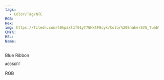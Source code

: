 ```yaml
---
tags:
  - Color/Tag/NTC
RGB:
Hex:
img: https://filedn.com/l0hpzxl1f01yT7GHxtF8cyk/Color%20Snake/SVG_Tumb%20Mass%20No%20Name/0066FF.svg
CMYK:
HSL:
Name:
---
```

Blue Ribbon
```palette
#0066FF
```
RGB
